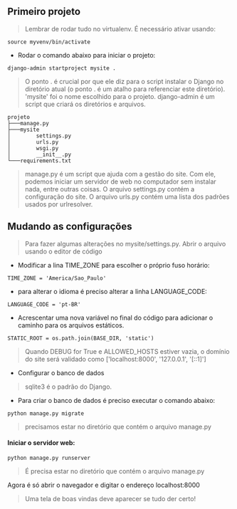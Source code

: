 ## Primeiro projeto

> Lembrar de rodar tudo no virtualenv. É necessário ativar usando: 
```
source myvenv/bin/activate
```
* Rodar o comando abaixo para iniciar o projeto:
```
django-admin startproject mysite .
```
> O ponto . é crucial por que ele diz para o script instalar o Django no diretório atual (o ponto . é um atalho para referenciar este diretório). 'mysite' foi o nome escolhido para o projeto.
> django-admin é um script que criará os diretórios e arquivos.
```
projeto
├───manage.py
├───mysite
│        settings.py
│        urls.py
│        wsgi.py
│        __init__.py
└───requirements.txt
```
> manage.py é um script que ajuda com a gestão do site. Com ele, podemos iniciar um servidor de web no computador sem instalar nada, entre outras coisas.
> O arquivo settings.py contém a configuração do site.
> O arquivo urls.py contém uma lista dos padrões usados por urlresolver.

## Mudando as configurações

> Para fazer algumas alterações no mysite/settings.py. Abrir o arquivo usando o
> editor de código

* Modificar a lina TIME_ZONE para escolher o próprio fuso horário:
```
TIME_ZONE = 'America/Sao_Paulo'
```
* para alterar o idioma é preciso alterar a linha LANGUAGE_CODE:
```
LANGUAGE_CODE = 'pt-BR'
```
* Acrescentar uma nova variável no final do código para adicionar o caminho para os arquivos estáticos.
```
STATIC_ROOT = os.path.join(BASE_DIR, 'static')
```
> Quando DEBUG for True e ALLOWED_HOSTS estiver vazia, o domínio do site será validado como ['localhost:8000', '127.0.0.1', '[::1]']

* Configurar o banco de dados

> sqlite3 é o padrão do Django.

* Para criar o banco de dados é preciso executar o comando abaixo:
```
python manage.py migrate 
```
> precisamos estar no diretório que contém o arquivo manage.py

#### Iniciar o servidor web:
```
python manage.py runserver
```
> É precisa estar no diretório que contém o arquivo manage.py

Agora é só abrir o navegador e digitar o endereço localhost:8000
> Uma tela de boas vindas deve aparecer se tudo der certo!
